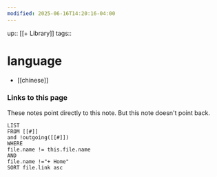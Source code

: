 ```yaml
---
modified: 2025-06-16T14:20:16-04:00
---
```

up:: [[+ Library]]
tags:: 

# language

- [[chinese]]


### Links to this page
These notes point directly to this note. But this note doesn't point back.
```dataview
LIST
FROM [[#]]
and !outgoing([[#]])
WHERE
file.name != this.file.name
AND
file.name !="+ Home"
SORT file.link asc
```
